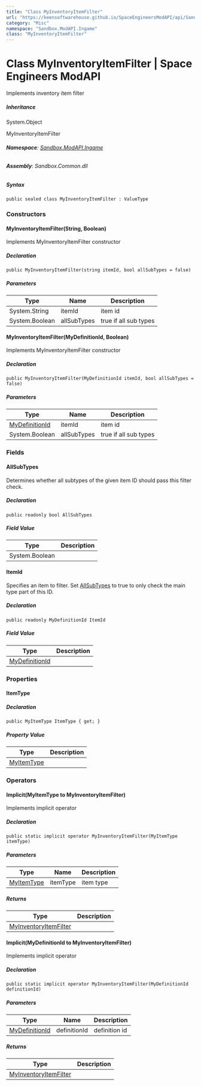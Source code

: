 ```yaml
---
title: "Class MyInventoryItemFilter"
url: "https://keensoftwarehouse.github.io/SpaceEngineersModAPI/api/Sandbox.ModAPI.Ingame.MyInventoryItemFilter.html"
category: "Misc"
namespace: "Sandbox.ModAPI.Ingame"
class: "MyInventoryItemFilter"
---
```


# Class MyInventoryItemFilter | Space Engineers ModAPI

Implements inventory item filter

##### Inheritance

System.Object

MyInventoryItemFilter

###### **Namespace**: [Sandbox.ModAPI.Ingame](https://keensoftwarehouse.github.io/SpaceEngineersModAPI/api/Sandbox.ModAPI.Ingame.html)

###### **Assembly**: Sandbox.Common.dll

##### Syntax

```
public sealed class MyInventoryItemFilter : ValueType
```

### Constructors

#### MyInventoryItemFilter(String, Boolean)

Implements MyInventoryItemFilter constructor

##### Declaration

```
public MyInventoryItemFilter(string itemId, bool allSubTypes = false)
```

##### Parameters

| Type | Name | Description |
| --- | --- | --- |
| System.String | itemId | item id |
| System.Boolean | allSubTypes | true if all sub types |

#### MyInventoryItemFilter(MyDefinitionId, Boolean)

Implements MyInventoryItemFilter constructor

##### Declaration

```
public MyInventoryItemFilter(MyDefinitionId itemId, bool allSubTypes = false)
```

##### Parameters

| Type | Name | Description |
| --- | --- | --- |
| [MyDefinitionId](https://keensoftwarehouse.github.io/SpaceEngineersModAPI/api/VRage.Game.MyDefinitionId.html) | itemId | item id |
| System.Boolean | allSubTypes | true if all sub types |

### Fields

#### AllSubTypes

Determines whether all subtypes of the given item ID should pass this filter check.

##### Declaration

```
public readonly bool AllSubTypes
```

##### Field Value

| Type | Description |
| --- | --- |
| System.Boolean |     |

#### ItemId

Specifies an item to filter. Set [AllSubTypes](https://keensoftwarehouse.github.io/SpaceEngineersModAPI/api/Sandbox.ModAPI.Ingame.MyInventoryItemFilter.html#Sandbox_ModAPI_Ingame_MyInventoryItemFilter_AllSubTypes) to true to only check the main type part of this ID.

##### Declaration

```
public readonly MyDefinitionId ItemId
```

##### Field Value

| Type | Description |
| --- | --- |
| [MyDefinitionId](https://keensoftwarehouse.github.io/SpaceEngineersModAPI/api/VRage.Game.MyDefinitionId.html) |     |

### Properties

#### ItemType

##### Declaration

```
public MyItemType ItemType { get; }
```

##### Property Value

| Type | Description |
| --- | --- |
| [MyItemType](https://keensoftwarehouse.github.io/SpaceEngineersModAPI/api/VRage.Game.ModAPI.Ingame.MyItemType.html) |     |

### Operators

#### Implicit(MyItemType to MyInventoryItemFilter)

Implements implicit operator

##### Declaration

```
public static implicit operator MyInventoryItemFilter(MyItemType itemType)
```

##### Parameters

| Type | Name | Description |
| --- | --- | --- |
| [MyItemType](https://keensoftwarehouse.github.io/SpaceEngineersModAPI/api/VRage.Game.ModAPI.Ingame.MyItemType.html) | itemType | item type |

##### Returns

| Type | Description |
| --- | --- |
| [MyInventoryItemFilter](https://keensoftwarehouse.github.io/SpaceEngineersModAPI/api/Sandbox.ModAPI.Ingame.MyInventoryItemFilter.html) |     |

#### Implicit(MyDefinitionId to MyInventoryItemFilter)

Implements implicit operator

##### Declaration

```
public static implicit operator MyInventoryItemFilter(MyDefinitionId definitionId)
```

##### Parameters

| Type | Name | Description |
| --- | --- | --- |
| [MyDefinitionId](https://keensoftwarehouse.github.io/SpaceEngineersModAPI/api/VRage.Game.MyDefinitionId.html) | definitionId | definition id |

##### Returns

| Type | Description |
| --- | --- |
| [MyInventoryItemFilter](https://keensoftwarehouse.github.io/SpaceEngineersModAPI/api/Sandbox.ModAPI.Ingame.MyInventoryItemFilter.html) |     |